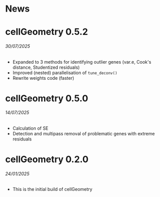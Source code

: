 News
=====

# cellGeometry 0.5.2
###### 30/07/2025

* Expanded to 3 methods for identifying outlier genes (var.e, Cook's distance,
Studentized residuals)
* Improved (nested) parallelisation of `tune_deconv()`
* Rewrite weights code (faster)

# cellGeometry 0.5.0
###### 14/07/2025

* Calculation of SE
* Detection and multipass removal of problematic genes with extreme residuals

# cellGeometry 0.2.0
###### 24/01/2025

* This is the initial build of cellGeometry
